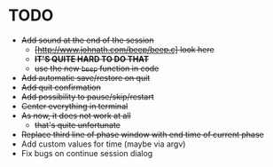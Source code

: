 # TODO

- ~~Add sound at the end of the session~~
  - ~~[http://www.johnath.com/beep/beep.c] look here~~
  - ~~**IT'S QUITE HARD TO DO THAT**~~
  - ~~use the new `beep` function in code~~
- ~~Add automatic save/restore on quit~~
- ~~Add quit confirmation~~
- ~~Add possibility to pause/skip/restart~~
- ~~Center everything in terminal~~
- ~~As now, it does not work at all~~
  - ~~that's quite unfortunate~~
- ~~Replace third line of phase window with end time of current phase~~
- Add custom values for time (maybe via argv)
- Fix bugs on continue session dialog
